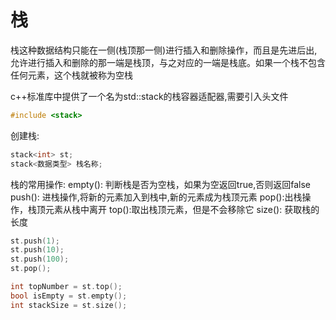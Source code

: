 # 栈

栈这种数据结构只能在一侧(栈顶那一侧)进行插入和删除操作，而且是先进后出,允许进行插入和删除的那一端是栈顶，与之对应的一端是栈底。如果一个栈不包含任何元素，这个栈就被称为空栈

c++标准库中提供了一个名为std::stack的栈容器适配器,需要引入头文件
```c++
#include <stack>
```
创建栈:
```c++
stack<int> st;
stack<数据类型> 栈名称;
```


栈的常用操作:
empty(): 判断栈是否为空栈，如果为空返回true,否则返回false
push(): 进栈操作,将新的元素加入到栈中,新的元素成为栈顶元素
pop():出栈操作，栈顶元素从栈中离开
top():取出栈顶元素，但是不会移除它
size(): 获取栈的长度

```c++
st.push(1);
st.push(10);
st.push(100);
st.pop();

int topNumber = st.top();
bool isEmpty = st.empty();
int stackSize = st.size();
```


